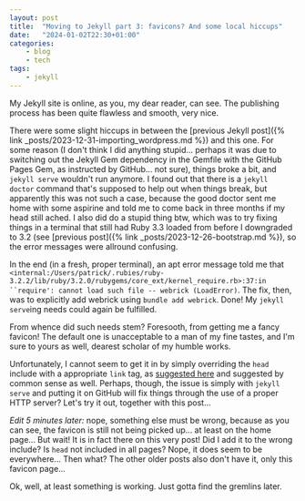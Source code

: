 ```yaml
---
layout: post
title:  "Moving to Jekyll part 3: favicons? And some local hiccups"
date:   "2024-01-02T22:30+01:00"
categories:
    - blog
    - tech
tags:
    - jekyll
---
```


My Jekyll site is online, as you, my dear reader, can see. The publishing process has been quite flawless and smooth, very nice.

There were some slight hiccups in between the [previous Jekyll post]({% link _posts/2023-12-31-importing_wordpress.md %}) and this one.
For some reason (I don't think I did anything stupid... perhaps it was due to switching out the Jekyll Gem dependency in the Gemfile with the GitHub Pages Gem, as instructed by GitHub... not sure), things broke a bit, and `jekyll serve` wouldn't run anymore.
I found out that there is a `jekyll doctor` command that's supposed to help out when things break, but apparently this was not such a case, because the good doctor sent me home with some aspirine and told me to come back in three months if my head still ached.
I also did do a stupid thing btw, which was to try fixing things in a terminal that still had Ruby 3.3 loaded from before I downgraded to 3.2 (see [previous post]({% link _posts/2023-12-26-bootstrap.md %}), so the error messages were allround confusing.

In the end (in a fresh, proper terminal), an apt error message told me that `<internal:/Users/patrick/.rubies/ruby-3.2.2/lib/ruby/3.2.0/rubygems/core_ext/kernel_require.rb>:37:in ``require': cannot load such file -- webrick (LoadError)`.
The fix, then, was to explicitly add webrick using `bundle add webrick`. Done! My `jekyll serve`ing needs could again be fulfilled.

From whence did such needs stem? Foresooth, from getting me a fancy favicon! The default one is unacceptable to a man of my fine tastes, and I'm sure to yours as well, dearest scholar of my humble works.

Unfortunately, I cannot seem to get it in by simply overriding the `head` include with a appropriate `link` tag, as [suggested here](https://medium.com/@xiang_zhou/how-to-add-a-favicon-to-your-jekyll-site-2ac2179cc2ed) and suggested by common sense as well. Perhaps, though, the issue is simply with `jekyll serve` and putting it on GitHub will fix things through the use of a proper HTTP server? Let's try it out, together with this post...

*Edit 5 minutes later:* nope, something else must be wrong, because as you can see, the favicon is still not being picked up... at least on the home page... But wait! It is in fact there on this very post! Did I add it to the wrong include? Is `head` not included in all pages? Nope, it does seem to be everywhere... Then what? The other older posts also don't have it, only this favicon page...

Ok, well, at least something is working. Just gotta find the gremlins later.
